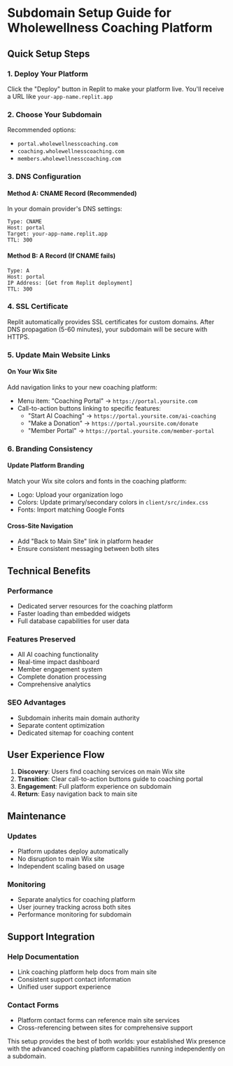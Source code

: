 # Subdomain Setup Guide for Wholewellness Coaching Platform

## Quick Setup Steps

### 1. Deploy Your Platform
Click the "Deploy" button in Replit to make your platform live. You'll receive a URL like `your-app-name.replit.app`

### 2. Choose Your Subdomain
Recommended options:
- `portal.wholewellnesscoaching.com`
- `coaching.wholewellnesscoaching.com`
- `members.wholewellnesscoaching.com`

### 3. DNS Configuration

#### Method A: CNAME Record (Recommended)
In your domain provider's DNS settings:
```
Type: CNAME
Host: portal
Target: your-app-name.replit.app
TTL: 300
```

#### Method B: A Record (If CNAME fails)
```
Type: A
Host: portal
IP Address: [Get from Replit deployment]
TTL: 300
```

### 4. SSL Certificate
Replit automatically provides SSL certificates for custom domains. After DNS propagation (5-60 minutes), your subdomain will be secure with HTTPS.

### 5. Update Main Website Links

#### On Your Wix Site
Add navigation links to your new coaching platform:
- Menu item: "Coaching Portal" → `https://portal.yoursite.com`
- Call-to-action buttons linking to specific features:
  - "Start AI Coaching" → `https://portal.yoursite.com/ai-coaching`
  - "Make a Donation" → `https://portal.yoursite.com/donate`
  - "Member Portal" → `https://portal.yoursite.com/member-portal`

### 6. Branding Consistency

#### Update Platform Branding
Match your Wix site colors and fonts in the coaching platform:
- Logo: Upload your organization logo
- Colors: Update primary/secondary colors in `client/src/index.css`
- Fonts: Import matching Google Fonts

#### Cross-Site Navigation
- Add "Back to Main Site" link in platform header
- Ensure consistent messaging between both sites

## Technical Benefits

### Performance
- Dedicated server resources for the coaching platform
- Faster loading than embedded widgets
- Full database capabilities for user data

### Features Preserved
- All AI coaching functionality
- Real-time impact dashboard
- Member engagement system
- Complete donation processing
- Comprehensive analytics

### SEO Advantages
- Subdomain inherits main domain authority
- Separate content optimization
- Dedicated sitemap for coaching content

## User Experience Flow

1. **Discovery**: Users find coaching services on main Wix site
2. **Transition**: Clear call-to-action buttons guide to coaching portal
3. **Engagement**: Full platform experience on subdomain
4. **Return**: Easy navigation back to main site

## Maintenance

### Updates
- Platform updates deploy automatically
- No disruption to main Wix site
- Independent scaling based on usage

### Monitoring
- Separate analytics for coaching platform
- User journey tracking across both sites
- Performance monitoring for subdomain

## Support Integration

### Help Documentation
- Link coaching platform help docs from main site
- Consistent support contact information
- Unified user support experience

### Contact Forms
- Platform contact forms can reference main site services
- Cross-referencing between sites for comprehensive support

This setup provides the best of both worlds: your established Wix presence with the advanced coaching platform capabilities running independently on a subdomain.